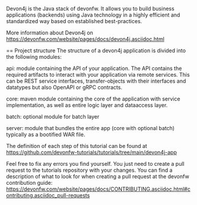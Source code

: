 Devon4j is the Java stack of devonfw. It allows you to build business applications (backends) using Java technology in a highly efficient and standardized way based on established best-practices.

More information about Devon4j on https://devonfw.com/website/pages/docs/devon4j.asciidoc.html

== Project structure
The structure of a devon4j application is divided into the following modules:

api: module containing the API of your application. The API contains the required artifacts to interact with your application via remote services. This can be REST service interfaces, transfer-objects with their interfaces and datatypes but also OpenAPI or gRPC contracts.

core: maven module containing the core of the application with service implementation, as well as entire logic layer and dataaccess layer.

batch: optional module for batch layer

server: module that bundles the entire app (core with optional batch) typically as a bootified WAR file.




The definition of each step of this tutorial can be found at https://github.com/devonfw-tutorials/tutorials/tree/main/devon4j-app

Feel free to fix any errors you find yourself. You just need to create a pull request to the tutorials repository with your changes.
You can find a description of what to look for when creating a pull request at the devonfw contribution guide: https://devonfw.com/website/pages/docs/CONTRIBUTING.asciidoc.html#contributing.asciidoc_pull-requests
